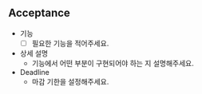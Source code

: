 <!---
요청 작성 템플릿
- 타이틀에는 어떤 ''화면''에 어떤 ''기능''이 어떻게 ''요구''되는지 적어주세요.
  예시: "로그인 화면" 로그아웃 기능 구현
--->

## Acceptance

- 기능
  - [ ] 필요한 기능을 적어주세요.
- 상세 설명
  - 기능에서 어떤 부분이 구현되어야 하는 지 설명해주세요.
- Deadline
  - 마감 기한을 설정해주세요.